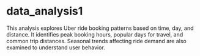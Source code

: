 # data_analysis1
This analysis explores Uber ride booking patterns based on time, day, and distance. It identifies peak booking hours, popular days for travel, and common trip distances. Seasonal trends affecting ride demand are also examined to understand user behavior.
